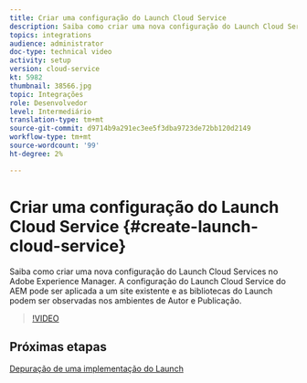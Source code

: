 ```yaml
---
title: Criar uma configuração do Launch Cloud Service
description: Saiba como criar uma nova configuração do Launch Cloud Services. A configuração do Launch Cloud Service pode ser aplicada a um site existente e as bibliotecas do Launch podem ser observadas nos ambientes de Autor e Publicação.
topics: integrations
audience: administrator
doc-type: technical video
activity: setup
version: cloud-service
kt: 5982
thumbnail: 38566.jpg
topic: Integrações
role: Desenvolvedor
level: Intermediário
translation-type: tm+mt
source-git-commit: d9714b9a291ec3ee5f3dba9723de72bb120d2149
workflow-type: tm+mt
source-wordcount: '99'
ht-degree: 2%

---
```



# Criar uma configuração do Launch Cloud Service {#create-launch-cloud-service}

Saiba como criar uma nova configuração do Launch Cloud Services no Adobe Experience Manager. A configuração do Launch Cloud Service do AEM pode ser aplicada a um site existente e as bibliotecas do Launch podem ser observadas nos ambientes de Autor e Publicação.

>[!VIDEO](https://video.tv.adobe.com/v/38566?quality=12&learn=on)

## Próximas etapas

[Depuração de uma implementação do Launch](debug-launch-implementation.md)
